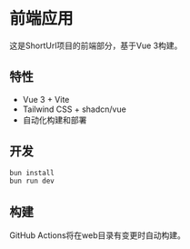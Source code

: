 # 前端应用

这是ShortUrl项目的前端部分，基于Vue 3构建。

## 特性

- Vue 3 + Vite
- Tailwind CSS + shadcn/vue
- 自动化构建和部署

## 开发

```bash
bun install
bun run dev
```

## 构建

GitHub Actions将在web目录有变更时自动构建。